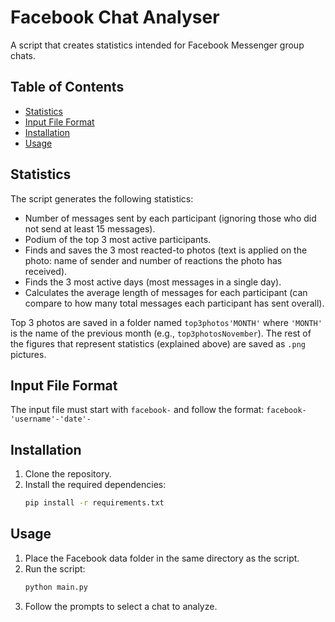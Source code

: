 # Facebook Chat Analyser

A script that creates statistics intended for Facebook Messenger group chats.

## Table of Contents
- [Statistics](#statistics)
- [Input File Format](#input-file-format)
- [Installation](#installation)
- [Usage](#usage)


## Statistics
The script generates the following statistics:
- Number of messages sent by each participant (ignoring those who did not send at least 15 messages).
- Podium of the top 3 most active participants.
- Finds and saves the 3 most reacted-to photos (text is applied on the photo: name of sender and number of reactions the photo has received).
- Finds the 3 most active days (most messages in a single day).
- Calculates the average length of messages for each participant (can compare to how many total messages each participant has sent overall).

Top 3 photos are saved in a folder named `top3photos'MONTH'` where `'MONTH'` is the name of the previous month (e.g., `top3photosNovember`). The rest of the figures that represent statistics (explained above) are saved as `.png` pictures.

## Input File Format
The input file must start with `facebook-` and follow the format:
`facebook-'username'-'date'-`

## Installation
1. Clone the repository.
2. Install the required dependencies:
    ```sh
    pip install -r requirements.txt
    ```

## Usage
1. Place the Facebook data folder in the same directory as the script.
2. Run the script:
    ```sh
    python main.py
    ```
3. Follow the prompts to select a chat to analyze.



